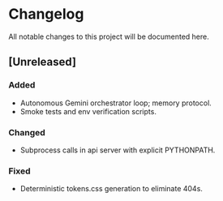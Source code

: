 # Changelog
All notable changes to this project will be documented here.

## [Unreleased]
### Added
- Autonomous Gemini orchestrator loop; memory protocol.
- Smoke tests and env verification scripts.
### Changed
- Subprocess calls in api server with explicit PYTHONPATH.
### Fixed
- Deterministic tokens.css generation to eliminate 404s.
